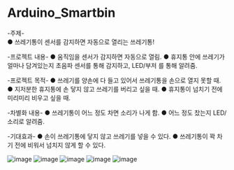 # Arduino_Smartbin

-주제-                                                                                                                                                                             
● 쓰레기통이 센서를 감지하면 자동으로 열리는 쓰레기통!

-프로젝트 내용-
● 움직임을 센서가 감지하면 자동으로 열림.
● 휴지통 안에 쓰레기가 얼마나 담겨있는지 초음파 센서를 통해 감지하고, LED/부저 를 통해 알려줌.

-프로젝트 목적-
● 쓰레기를 양손에 다 들고 있어서 쓰레기통을 손으로 열지 못할 때.
● 지저분한 휴지통에 손 닿지 않고 쓰레기를 버리고 싶을 때.
● 휴지통이 넘치기 전에 미리미리 비우고 싶을 때.

-차별화 내용-
● 쓰레기통이 어느 정도 차면 소리가 나게 함.
● 어느 정도 찼는지 LED/소리로 알려줌.

-기대효과-
● 손이 쓰레기통에 닿지 않고 쓰레기를 넣을 수 있다.
● 쓰레기통이 꽉 차기 전에 비워서 넘치지 않게 할 수 있다.

![image](https://user-images.githubusercontent.com/80371412/137412610-a1057087-7723-4f02-a98c-667f5bcb029a.png)
![image](https://user-images.githubusercontent.com/80371412/137412624-5b0c412b-586d-4acb-89c2-2cbfc7891765.png)
![image](https://user-images.githubusercontent.com/80371412/137412632-4f0bf545-7570-4c78-9e3d-7196612acdb1.png)
![image](https://user-images.githubusercontent.com/80371412/137412640-25d63c03-3089-4c7f-9740-c47465d9cd67.png)
![image](https://user-images.githubusercontent.com/80371412/137412643-598388a5-6598-4e9d-99de-59879cbf7afa.png)

